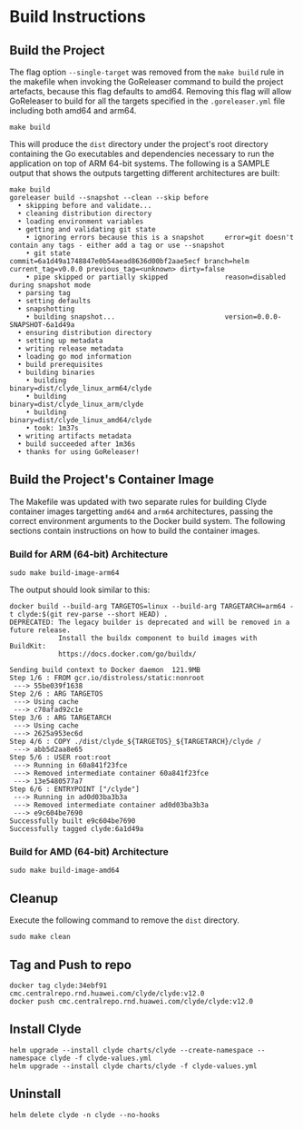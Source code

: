 # Build Instructions

## Build the Project

The flag option `--single-target` was removed from the `make build` rule in the makefile when invoking the GoReleaser command to build the project artefacts, because this flag defaults to amd64. Removing this flag will allow GoReleaser to build for all the targets specified in the `.goreleaser.yml` file including both amd64 and arm64.

```
make build
```

This will produce the `dist` directory under the project's root directory containing the Go executables and dependencies necessary to run the application on top of ARM 64-bit systems. The following is a SAMPLE output that shows the outputs targetting different architectures are built:

```
make build
goreleaser build --snapshot --clean --skip before
  • skipping before and validate...
  • cleaning distribution directory
  • loading environment variables
  • getting and validating git state
    • ignoring errors because this is a snapshot     error=git doesn't contain any tags - either add a tag or use --snapshot
    • git state                                      commit=6a1d49a1748847e0b54aead8636d00bf2aae5ecf branch=helm current_tag=v0.0.0 previous_tag=<unknown> dirty=false
    • pipe skipped or partially skipped              reason=disabled during snapshot mode
  • parsing tag
  • setting defaults
  • snapshotting
    • building snapshot...                           version=0.0.0-SNAPSHOT-6a1d49a
  • ensuring distribution directory
  • setting up metadata
  • writing release metadata
  • loading go mod information
  • build prerequisites
  • building binaries
    • building                                       binary=dist/clyde_linux_arm64/clyde
    • building                                       binary=dist/clyde_linux_arm/clyde
    • building                                       binary=dist/clyde_linux_amd64/clyde
    • took: 1m37s
  • writing artifacts metadata
  • build succeeded after 1m36s
  • thanks for using GoReleaser!
```

## Build the Project's Container Image

The Makefile was updated with two separate rules for building Clyde container images targetting `amd64` and `arm64` architectures, passing the correct environment arguments to the Docker build system. The following sections contain instructions on how to build the container images.

### Build for ARM (64-bit) Architecture

```
sudo make build-image-arm64
```

The output should look similar to this:

```
docker build --build-arg TARGETOS=linux --build-arg TARGETARCH=arm64 -t clyde:$(git rev-parse --short HEAD) .
DEPRECATED: The legacy builder is deprecated and will be removed in a future release.
            Install the buildx component to build images with BuildKit:
            https://docs.docker.com/go/buildx/

Sending build context to Docker daemon  121.9MB
Step 1/6 : FROM gcr.io/distroless/static:nonroot
 ---> 55be039f1638
Step 2/6 : ARG TARGETOS
 ---> Using cache
 ---> c70afad92c1e
Step 3/6 : ARG TARGETARCH
 ---> Using cache
 ---> 2625a953ec6d
Step 4/6 : COPY ./dist/clyde_${TARGETOS}_${TARGETARCH}/clyde /
 ---> abb5d2aa8e65
Step 5/6 : USER root:root
 ---> Running in 60a841f23fce
 ---> Removed intermediate container 60a841f23fce
 ---> 13e5480577a7
Step 6/6 : ENTRYPOINT ["/clyde"]
 ---> Running in ad0d03ba3b3a
 ---> Removed intermediate container ad0d03ba3b3a
 ---> e9c604be7690
Successfully built e9c604be7690
Successfully tagged clyde:6a1d49a
```

### Build for AMD (64-bit) Architecture

```
sudo make build-image-amd64
```

## Cleanup

Execute the following command to remove the `dist` directory.

```
sudo make clean
```

## Tag  and Push to repo
```
docker tag clyde:34ebf91 cmc.centralrepo.rnd.huawei.com/clyde/clyde:v12.0
docker push cmc.centralrepo.rnd.huawei.com/clyde/clyde:v12.0
```

## Install Clyde
```
helm upgrade --install clyde charts/clyde --create-namespace --namespace clyde -f clyde-values.yml
helm upgrade --install clyde charts/clyde -f clyde-values.yml
```

## Uninstall
```
helm delete clyde -n clyde --no-hooks
```



